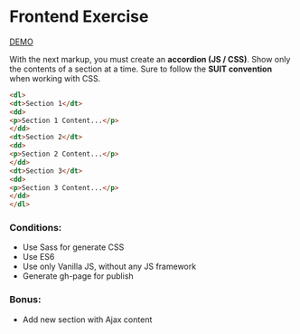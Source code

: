 # Frontend Exercise

[DEMO](https://maz-e.github.io/accordion-vanillajs-workshop/ "With GitHub Pages")

With the next markup, you must create an **accordion (JS / CSS)**. Show only the contents of a section at a time. Sure to follow the **SUIT convention** when working with CSS.

```html
<dl>
<dt>Section 1</dt>
<dd>
<p>Section 1 Content...</p>
</dd>
<dt>Section 2</dt>
<dd>
<p>Section 2 Content...</p>
</dd>
<dt>Section 3</dt>
<dd>
<p>Section 3 Content...</p>
</dd>
</dl>
```

### Conditions:
- Use Sass for generate CSS
- Use ES6
- Use only Vanilla JS, without any JS framework
- Generate gh-page for publish

### Bonus:
- Add new section with Ajax content